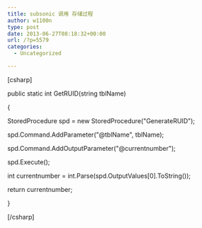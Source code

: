 ```yaml
---
title: subsonic 调用 存储过程
author: w1100n
type: post
date: 2013-06-27T08:18:32+00:00
url: /?p=5579
categories:
  - Uncategorized

---
```

[csharp]
  
public static int GetRUID(string tblName)
  
{
  
StoredProcedure spd = new StoredProcedure("GenerateRUID");
  
spd.Command.AddParameter("@tblName", tblName);
  
spd.Command.AddOutputParameter("@currentnumber");
  
spd.Execute();
  
int currentnumber = int.Parse(spd.OutputValues[0].ToString());
  
return currentnumber;
  
}
  
[/csharp]